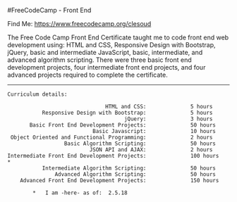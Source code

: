 #FreeCodeCamp - Front End

Find Me:  https://www.freecodecamp.org/clesoud

The Free Code Camp Front End Certificate taught me to code front end web development using: HTML and CSS, Responsive Design with Bootstrap, jQuery, basic and intermediate JavaScript, basic, intermediate, and advanced algorithm scripting. There were three basic front end development projects, four intermediate front end projects, and four advanced projects required to complete the certificate. 

------------------------------------------------------------------------
    Curriculum details: 

                                   HTML and CSS:              5 hours
               Responsive Design with Bootstrap:              5 hours
                                         jQuery:              3 hours
           Basic Front End Development Projects:              50 hours
                               Basic Javascript:              10 hours
     Object Oriented and Functional Programming:              2 hours 
                      Basic Algorithm Scripting:              50 hours 
                              JSON API and AJAX:              2 hours
    Intermediate Front End Development Projects:              100 hours       *
               Intermediate Algorithm Scripting:              50 hours
                   Advanced Algorithm Scripting:              50 hours
        Advanced Front End Development Projects:              150 hours
       
            *   I am -here- as of:  2.5.18

